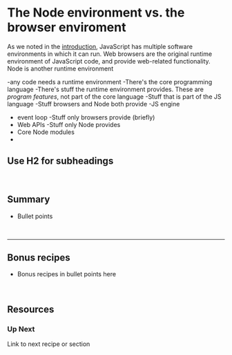 # The Node environment vs. the browser enviroment

As we noted in the [introduction](https://github.com/bkager/Node-cookbook/blob/main/introduction.md), JavaScript has multiple software environments in which it can run. Web browsers are the original runtime environment of JavaScript code, and provide web-related functionality. Node is another runtime environment


-any code needs a runtime environment
-There's the core programming language
-There's stuff the runtime environment provides. These are _program features_, not part of the core language
-Stuff that is part of the JS language
-Stuff browsers and Node both provide
 -JS engine
 - event loop
-Stuff only browsers provide (briefly)
 - Web APIs
-Stuff only Node provides
 - Core Node modules
 -  



## Use H2 for subheadings


&nbsp;

## Summary 
* Bullet points

&nbsp;

___

## Bonus recipes

* Bonus recipes in bullet points here

 &nbsp;

## Resources

### Up Next

Link to next recipe or section
